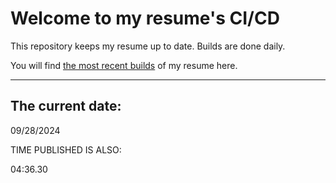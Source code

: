 # Welcome to my resume's CI/CD
This repository keeps my resume up to date. Builds are done daily.
  
You will find [the most recent builds](output/) of my resume here.
* * *
 
## The current date:  
 09/28/2024 
   
  
  
 TIME PUBLISHED IS ALSO: 
  
 04:36.30 
  
  
